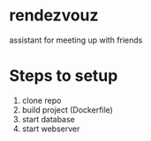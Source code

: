 # rendezvouz
assistant for meeting up with friends


# Steps to setup
1. clone repo
2. build project (Dockerfile)
3. start database
4. start webserver
